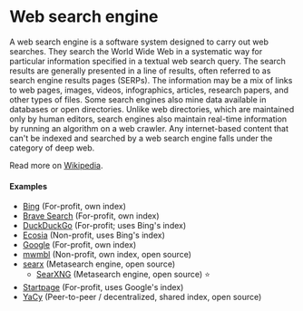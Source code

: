 # Web search engine

A web search engine is a software system designed to carry out web searches. They search the World Wide Web in a systematic way for particular information specified in a textual web search query. The search results are generally presented in a line of results, often referred to as search engine results pages (SERPs). The information may be a mix of links to web pages, images, videos, infographics, articles, research papers, and other types of files. Some search engines also mine data available in databases or open directories. Unlike web directories, which are maintained only by human editors, search engines also maintain real-time information by running an algorithm on a web crawler. Any internet-based content that can't be indexed and searched by a web search engine falls under the category of deep web.

Read more on [Wikipedia](https://en.wikipedia.org/wiki/Search_engine).

#### Examples
- [Bing](https://www.bing.com) (For-profit, own index)
- [Brave Search](https://search.brave.com) (For-profit, own index)
- [DuckDuckGo](https://duckduckgo.com) (For-profit; uses Bing's index)
- [Ecosia](https://www.ecosia.org) (Non-profit, uses Bing's index)
- [Google](https://www.google.com) (For-profit, own index)
- [mwmbl](https://mwmbl.org) (Non-profit, own index, open source)
- [searx](https://github.com/searx/searx) (Metasearch engine, open source)
  - [SearXNG](https://github.com/searxng/searxng) (Metasearch engine, open source) ⭐
- [Startpage](https://www.startpage.com) (For-profit, uses Google's index)
- [YaCy](https://yacy.net) (Peer-to-peer / decentralized, shared index, open source)
